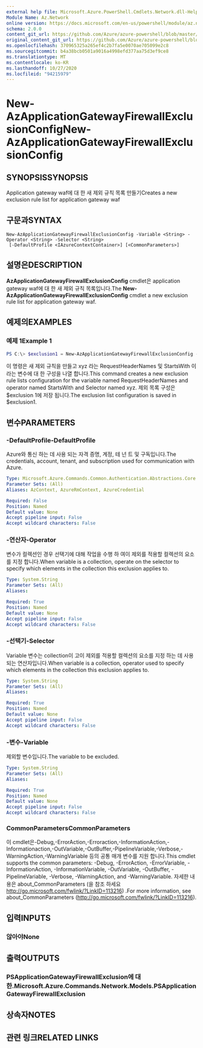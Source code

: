 ```yaml
---
external help file: Microsoft.Azure.PowerShell.Cmdlets.Network.dll-Help.xml
Module Name: Az.Network
online version: https://docs.microsoft.com/en-us/powershell/module/az.network/new-azapplicationgatewayfirewallexclusionconfig
schema: 2.0.0
content_git_url: https://github.com/Azure/azure-powershell/blob/master/src/Network/Network/help/New-AzApplicationGatewayFirewallExclusionConfig.md
original_content_git_url: https://github.com/Azure/azure-powershell/blob/master/src/Network/Network/help/New-AzApplicationGatewayFirewallExclusionConfig.md
ms.openlocfilehash: 370965325a265ef4c2b7fa5e0070ae705099e2c8
ms.sourcegitcommit: b4a38bcb0501a9016a4998efd377aa75d3ef9ce8
ms.translationtype: MT
ms.contentlocale: ko-KR
ms.lasthandoff: 10/27/2020
ms.locfileid: "94215979"
---
```

# <span data-ttu-id="11057-101">New-AzApplicationGatewayFirewallExclusionConfig</span><span class="sxs-lookup"><span data-stu-id="11057-101">New-AzApplicationGatewayFirewallExclusionConfig</span></span>

## <span data-ttu-id="11057-102">SYNOPSIS</span><span class="sxs-lookup"><span data-stu-id="11057-102">SYNOPSIS</span></span>
<span data-ttu-id="11057-103">Application gateway waf에 대 한 새 제외 규칙 목록 만들기</span><span class="sxs-lookup"><span data-stu-id="11057-103">Creates a new exclusion rule list for application gateway waf</span></span>

## <span data-ttu-id="11057-104">구문과</span><span class="sxs-lookup"><span data-stu-id="11057-104">SYNTAX</span></span>

```
New-AzApplicationGatewayFirewallExclusionConfig -Variable <String> -Operator <String> -Selector <String>
 [-DefaultProfile <IAzureContextContainer>] [<CommonParameters>]
```

## <span data-ttu-id="11057-105">설명은</span><span class="sxs-lookup"><span data-stu-id="11057-105">DESCRIPTION</span></span>
<span data-ttu-id="11057-106">**AzApplicationGatewayFirewallExclusionConfig** cmdlet은 application gateway waf에 대 한 새 제외 규칙 목록입니다.</span><span class="sxs-lookup"><span data-stu-id="11057-106">The **New-AzApplicationGatewayFirewallExclusionConfig** cmdlet a new exclusion rule list for application gateway waf.</span></span>

## <span data-ttu-id="11057-107">예제의</span><span class="sxs-lookup"><span data-stu-id="11057-107">EXAMPLES</span></span>

### <span data-ttu-id="11057-108">예제 1</span><span class="sxs-lookup"><span data-stu-id="11057-108">Example 1</span></span>
```powershell
PS C:\> $exclusion1 = New-AzApplicationGatewayFirewallExclusionConfig -Variable "RequestHeaderNames" -Operator "StartsWith" -Selector "xyz"
```

<span data-ttu-id="11057-109">이 명령은 새 제외 규칙을 만들고 xyz 라는 RequestHeaderNames 및 StartsWith 이라는 변수에 대 한 구성을 나열 합니다.</span><span class="sxs-lookup"><span data-stu-id="11057-109">This command creates a new exclusion rule lists configuration for the variable named RequestHeaderNames and operator named StartsWith and Selector named xyz.</span></span> <span data-ttu-id="11057-110">제외 목록 구성은 $exclusion 1에 저장 됩니다.</span><span class="sxs-lookup"><span data-stu-id="11057-110">The exclusion list configuration is saved in $exclusion1.</span></span>

## <span data-ttu-id="11057-111">변수</span><span class="sxs-lookup"><span data-stu-id="11057-111">PARAMETERS</span></span>

### <span data-ttu-id="11057-112">-DefaultProfile</span><span class="sxs-lookup"><span data-stu-id="11057-112">-DefaultProfile</span></span>
<span data-ttu-id="11057-113">Azure와 통신 하는 데 사용 되는 자격 증명, 계정, 테 넌 트 및 구독입니다.</span><span class="sxs-lookup"><span data-stu-id="11057-113">The credentials, account, tenant, and subscription used for communication with Azure.</span></span>

```yaml
Type: Microsoft.Azure.Commands.Common.Authentication.Abstractions.Core.IAzureContextContainer
Parameter Sets: (All)
Aliases: AzContext, AzureRmContext, AzureCredential

Required: False
Position: Named
Default value: None
Accept pipeline input: False
Accept wildcard characters: False
```

### <span data-ttu-id="11057-114">-연산자</span><span class="sxs-lookup"><span data-stu-id="11057-114">-Operator</span></span>
<span data-ttu-id="11057-115">변수가 컬렉션인 경우 선택기에 대해 작업을 수행 하 여이 제외를 적용할 컬렉션의 요소를 지정 합니다.</span><span class="sxs-lookup"><span data-stu-id="11057-115">When variable is a collection, operate on the selector to specify which elements in the collection this exclusion applies to.</span></span>

```yaml
Type: System.String
Parameter Sets: (All)
Aliases:

Required: True
Position: Named
Default value: None
Accept pipeline input: False
Accept wildcard characters: False
```

### <span data-ttu-id="11057-116">-선택기</span><span class="sxs-lookup"><span data-stu-id="11057-116">-Selector</span></span>
<span data-ttu-id="11057-117">Variable 변수는 collection이 고이 제외를 적용할 컬렉션의 요소를 지정 하는 데 사용 되는 연산자입니다.</span><span class="sxs-lookup"><span data-stu-id="11057-117">When variable is a collection, operator used to specify which elements in the collection this exclusion applies to.</span></span>

```yaml
Type: System.String
Parameter Sets: (All)
Aliases:

Required: True
Position: Named
Default value: None
Accept pipeline input: False
Accept wildcard characters: False
```

### <span data-ttu-id="11057-118">-변수</span><span class="sxs-lookup"><span data-stu-id="11057-118">-Variable</span></span>
<span data-ttu-id="11057-119">제외할 변수입니다.</span><span class="sxs-lookup"><span data-stu-id="11057-119">The variable to be excluded.</span></span>

```yaml
Type: System.String
Parameter Sets: (All)
Aliases:

Required: True
Position: Named
Default value: None
Accept pipeline input: False
Accept wildcard characters: False
```

### <span data-ttu-id="11057-120">CommonParameters</span><span class="sxs-lookup"><span data-stu-id="11057-120">CommonParameters</span></span>
<span data-ttu-id="11057-121">이 cmdlet은-Debug,-ErrorAction,-Erroraction,-InformationAction,-Informationaction,-OutVariable,-OutBuffer,-PipelineVariable,-Verbose,-WarningAction,-WarningVariable 등의 공통 매개 변수를 지원 합니다.</span><span class="sxs-lookup"><span data-stu-id="11057-121">This cmdlet supports the common parameters: -Debug, -ErrorAction, -ErrorVariable, -InformationAction, -InformationVariable, -OutVariable, -OutBuffer, -PipelineVariable, -Verbose, -WarningAction, and -WarningVariable.</span></span> <span data-ttu-id="11057-122">자세한 내용은 about_CommonParameters (을 참조 하세요 http://go.microsoft.com/fwlink/?LinkID=113216) .</span><span class="sxs-lookup"><span data-stu-id="11057-122">For more information, see about_CommonParameters (http://go.microsoft.com/fwlink/?LinkID=113216).</span></span>

## <span data-ttu-id="11057-123">입력</span><span class="sxs-lookup"><span data-stu-id="11057-123">INPUTS</span></span>

### <span data-ttu-id="11057-124">않아야</span><span class="sxs-lookup"><span data-stu-id="11057-124">None</span></span>

## <span data-ttu-id="11057-125">출력</span><span class="sxs-lookup"><span data-stu-id="11057-125">OUTPUTS</span></span>

### <span data-ttu-id="11057-126">PSApplicationGatewayFirewallExclusion에 대 한.</span><span class="sxs-lookup"><span data-stu-id="11057-126">Microsoft.Azure.Commands.Network.Models.PSApplicationGatewayFirewallExclusion</span></span>

## <span data-ttu-id="11057-127">상속자</span><span class="sxs-lookup"><span data-stu-id="11057-127">NOTES</span></span>

## <span data-ttu-id="11057-128">관련 링크</span><span class="sxs-lookup"><span data-stu-id="11057-128">RELATED LINKS</span></span>
